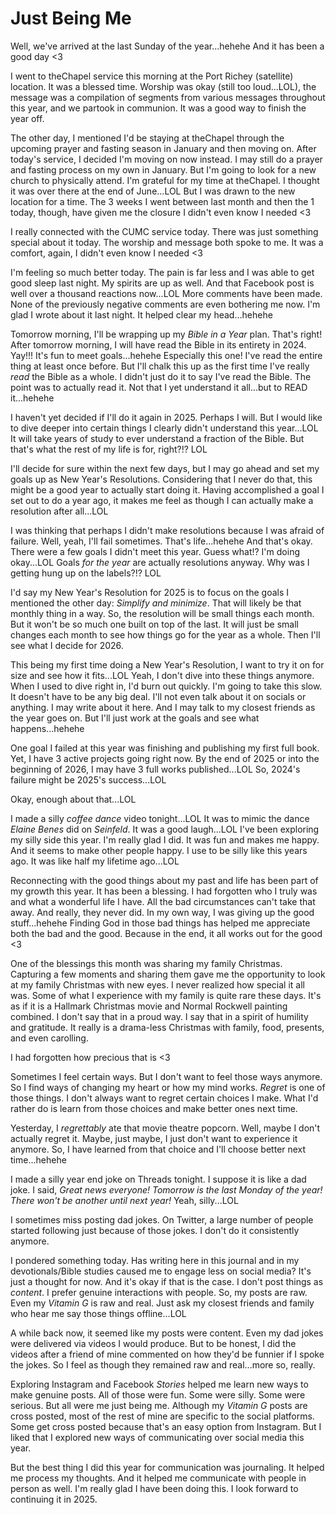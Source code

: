 # Just Being Me

Well, we've arrived at the last Sunday of the year...hehehe And it has been a good day <3

I went to theChapel service this morning at the Port Richey (satellite) location. It was a blessed time. Worship was okay (still too loud...LOL), the message was a compilation of segments from various messages throughout this year, and we partook in communion. It was a good way to finish the year off.

The other day, I mentioned I'd be staying at theChapel through the upcoming prayer and fasting season in January and then moving on. After today's service, I decided I'm moving on now instead. I may still do a prayer and fasting process on my own in January. But I'm going to look for a new church to physically attend. I'm grateful for my time at theChapel. I thought it was over there at the end of June...LOL But I was drawn to the new location for a time. The 3 weeks I went between last month and then the 1 today, though, have given me the closure I didn't even know I needed <3

I really connected with the CUMC service today. There was just something special about it today. The worship and message both spoke to me. It was a comfort, again, I didn't even know I needed <3

I'm feeling so much better today. The pain is far less and I was able to get good sleep last night. My spirits are up as well. And that Facebook post is well over a thousand reactions now...LOL More comments have been made. None of the previously negative comments are even bothering me now. I'm glad I wrote about it last night. It helped clear my head...hehehe

Tomorrow morning, I'll be wrapping up my *Bible in a Year* plan. That's right! After tomorrow morning, I will have read the Bible in its entirety in 2024. Yay!!! It's fun to meet goals...hehehe Especially this one! I've read the entire thing at least once before. But I'll chalk this up as the first time I've really *read* the Bible as a whole. I didn't just do it to say I've read the Bible. The point was to actually read it. Not that I yet understand it all...but to READ it...hehehe

I haven't yet decided if I'll do it again in 2025. Perhaps I will. But I would like to dive deeper into certain things I clearly didn't understand this year...LOL It will take years of study to ever understand a fraction of the Bible. But that's what the rest of my life is for, right?!? LOL

I'll decide for sure within the next few days, but I may go ahead and set my goals up as New Year's Resolutions. Considering that I never do that, this might be a good year to actually start doing it. Having accomplished a goal I set out to do a year ago, it makes me feel as though I can actually make a resolution after all...LOL

I was thinking that perhaps I didn't make resolutions because I was afraid of failure. Well, yeah, I'll fail sometimes. That's life...hehehe And that's okay. There were a few goals I didn't meet this year. Guess what!? I'm doing okay...LOL Goals *for the year* are actually resolutions anyway. Why was I getting hung up on the labels?!? LOL

I'd say my New Year's Resolution for 2025 is to focus on the goals I mentioned the other day: *Simplify and minimize*. That will likely be that monthly thing in a way. So, the resolution will be small things each month. But it won't be so much one built on top of the last. It will just be small changes each month to see how things go for the year as a whole. Then I'll see what I decide for 2026.

This being my first time doing a New Year's Resolution, I want to try it on for size and see how it fits...LOL Yeah, I don't dive into these things anymore. When I used to dive right in, I'd burn out quickly. I'm going to take this slow. It doesn't have to be any big deal. I'll not even talk about it on socials or anything. I may write about it here. And I may talk to my closest friends as the year goes on. But I'll just work at the goals and see what happens...hehehe

One goal I failed at this year was finishing and publishing my first full book. Yet, I have 3 active projects going right now. By the end of 2025 or into the beginning of 2026, I may have 3 full works published...LOL So, 2024's failure might be 2025's success...LOL

Okay, enough about that...LOL

I made a silly *coffee dance* video tonight...LOL It was to mimic the dance *Elaine Benes* did on *Seinfeld*. It was a good laugh...LOL I've been exploring my silly side this year. I'm really glad I did. It was fun and makes me happy. And it seems to make other people happy. I use to be silly like this years ago. It was like half my lifetime ago...LOL

Reconnecting with the good things about my past and life has been part of my growth this year. It has been a blessing. I had forgotten who I truly was and what a wonderful life I have. All the bad circumstances can't take that away. And really, they never did. In my own way, I was giving up the good stuff...hehehe Finding God in those bad things has helped me appreciate both the bad and the good. Because in the end, it all works out for the good <3

One of the blessings this month was sharing my family Christmas. Capturing a few moments and sharing them gave me the opportunity to look at my family Christmas with new eyes. I never realized how special it all was. Some of what I experience with my family is quite rare these days. It's as if it is a Hallmark Christmas movie and Normal Rockwell painting combined. I don't say that in a proud way. I say that in a spirit of humility and gratitude. It really is a drama-less Christmas with family, food, presents, and even carolling.

I had forgotten how precious that is <3

Sometimes I feel certain ways. But I don't want to feel those ways anymore. So I find ways of changing my heart or how my mind works. *Regret* is one of those things. I don't always want to regret certain choices I make. What I'd rather do is learn from those choices and make better ones next time.

Yesterday, I *regrettably* ate that movie theatre popcorn. Well, maybe I don't actually regret it. Maybe, just maybe, I just don't want to experience it anymore. So, I have learned from that choice and I'll choose better next time...hehehe

I made a silly year end joke on Threads tonight. I suppose it is like a dad joke. I said, *Great news everyone! Tomorrow is the last Monday of the year! There won't be another until next year!* Yeah, silly...LOL

I sometimes miss posting dad jokes. On Twitter, a large number of people started following just because of those jokes. I don't do it consistently anymore.

I pondered something today. Has writing here in this journal and in my devotionals/Bible studies caused me to engage less on social media? It's just a thought for now. And it's okay if that is the case. I don't post things as *content*. I prefer genuine interactions with people. So, my posts are raw. Even my *Vitamin G* is raw and real. Just ask my closest friends and family who hear me say those things offline...LOL

A while back now, it seemed like my posts were content. Even my dad jokes were delivered via videos I would produce. But to be honest, I did the videos after a friend of mine commented on how they'd be funnier if I spoke the jokes. So I feel as though they remained raw and real...more so, really.

Exploring Instagram and Facebook *Stories* helped me learn new ways to make genuine posts. All of those were fun. Some were silly. Some were serious. But all were me just being me. Although my *Vitamin G* posts are cross posted, most of the rest of mine are specific to the social platforms. Some get cross posted because that's an easy option from Instagram. But I liked that I explored new ways of communicating over social media this year.

But the best thing I did this year for communication was journaling. It helped me process my thoughts. And it helped me communicate with people in person as well. I'm really glad I have been doing this. I look forward to continuing it in 2025.